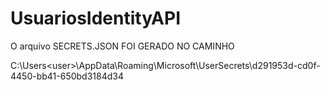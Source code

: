 # UsuariosIdentityAPI

O arquivo SECRETS.JSON FOI GERADO NO CAMINHO

C:\Users\<user>\AppData\Roaming\Microsoft\UserSecrets\d291953d-cd0f-4450-bb41-650bd3184d34
